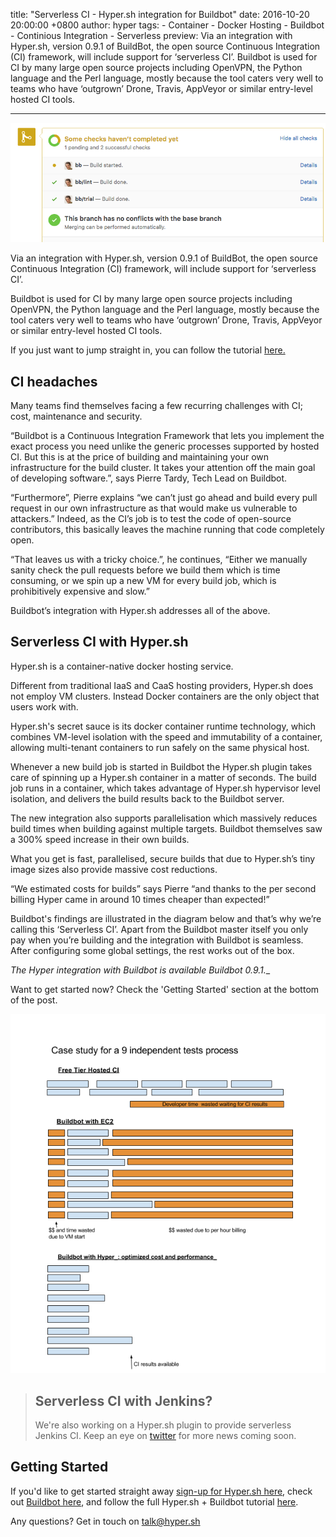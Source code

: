 title: "Serverless CI - Hyper.sh integration for Buildbot"
date: 2016-10-20 20:00:00 +0800
author: hyper
tags:
    - Container
    - Docker Hosting
    - Buildbot
    - Continious Integration
    - Serverless
preview: Via an integration with Hyper.sh, version 0.9.1 of BuildBot, the open source Continuous Integration (CI) framework, will include support for ‘serverless CI’. Buildbot is used for CI by many large open source projects including OpenVPN, the Python language and the Perl language, mostly because the tool caters very well to teams who have ‘outgrown’ Drone, Travis, AppVeyor or similar entry-level hosted CI tools.

---

![Waiting for the build...](images/serverless-ci-hyper-docker-integration-for-buildbot/checks-page.png)

Via an integration with Hyper.sh, version 0.9.1 of BuildBot, the open source Continuous Integration (CI) framework, will include support for ‘serverless CI’.

Buildbot is used for CI by many large open source projects including OpenVPN, the Python language and the Perl language, mostly because the tool caters very well to teams who have ‘outgrown’ Drone, Travis, AppVeyor or similar entry-level hosted CI tools.

If you just want to jump straight in, you can follow the tutorial [here.](https://hyper.sh/howto/how-to-use-hyper.sh-to-deploy-your-buildbot.html)

## CI headaches

Many teams find themselves facing a few recurring challenges with CI; cost, maintenance and security.

“Buildbot is a Continuous Integration Framework that lets you implement the exact process you need unlike the generic processes supported by hosted CI. But this is at the price of building and maintaining your own infrastructure for the build cluster. It takes your attention off the main goal of developing software.”, says Pierre Tardy, Tech Lead on Buildbot.

“Furthermore”, Pierre explains “we can’t just go ahead and build every pull request in our own infrastructure as that would make us vulnerable to attackers.” Indeed, as the CI’s job is to test the code of open-source contributors, this basically leaves the machine running that code completely open.

“That leaves us with a tricky choice.”, he continues, “Either we manually sanity check the pull requests before we build them which is time consuming, or we spin up a new VM for every build job, which is prohibitively expensive and slow.”

Buildbot’s integration with Hyper.sh addresses all of the above.

## Serverless CI with Hyper.sh

Hyper.sh is a container-native docker hosting service. 

Different from traditional IaaS and CaaS hosting providers, Hyper.sh does not employ VM clusters. Instead Docker containers are the only object that users work with.

Hyper.sh's secret sauce is its docker container runtime technology, which combines VM-level isolation with the speed and immutability of a container, allowing multi-tenant containers to run safely on the same physical host.

Whenever a new build job is started in Buildbot the Hyper.sh plugin takes care of spinning up a Hyper.sh container in a matter of seconds. The build job runs in a container, which takes advantage of Hyper.sh hypervisor level isolation, and delivers the build results back to the Buildbot server.

The new integration also supports parallelisation which massively reduces build times when building against multiple targets. Buildbot themselves saw a 300% speed increase in their own builds.

What you get is fast, parallelised, secure builds that due to Hyper.sh’s tiny image sizes also provide massive cost reductions.

“We estimated costs for builds” says Pierre “and thanks to the per second billing Hyper came in around 10 times cheaper than expected!”

Buildbot's findings are illustrated in the diagram below and that’s why we’re calling this ‘Serverless CI’. Apart from the Buildbot master itself you only pay when you’re building and the integration with Buildbot is seamless. After configuring some global settings, the rest works out of the box.

__The Hyper_ integration with Buildbot is available Buildbot 0.9.1.__

Want to get started now? Check the 'Getting Started' section at the bottom of the post.
  
![Resource Comparison](images/serverless-ci-hyper-docker-integration-for-buildbot/comparison.png)

> ## Serverless CI with Jenkins?
>We're also working on a Hyper.sh plugin to provide serverless Jenkins CI. Keep an eye on [twitter](https://twitter.com/hyper_sh) for more news coming soon.

## Getting Started

If you'd like to get started straight away [sign-up for Hyper.sh here](https://hyper.sh/), check out [Buildbot here](http://buildbot.net/), and follow the full Hyper.sh + Buildbot tutorial [here](https://hyper.sh/howto/how-to-use-hyper.sh-to-deploy-your-buildbot.html).

Any questions? Get in touch on [talk@hyper.sh](mailto:talk@hyper.sh)




